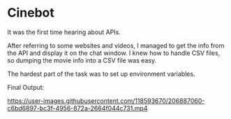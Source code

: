 
# **Cinebot**
It was the first time hearing about APIs.

After referring to some websites and videos, I managed to get the info from the API and display it on the chat window. 
I knew how to handle CSV files, so dumping the movie info into a CSV file was easy.

The hardest part of the task was to set up environment variables. 

Final Output:

https://user-images.githubusercontent.com/118593670/206887060-c6bd6897-bc3f-4956-872a-2664f044c731.mp4


